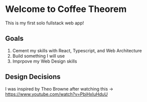 # Welcome to Coffee Theorem

This is my first solo fullstack web app!

## Goals
1. Cement my skills with React, Typescript, and Web Architecture
2. Build something I will use
3. Imprpove my Web Design skills

## Design Decisions
I was inspired by Theo Browne after watching this -> https://www.youtube.com/watch?v=PbjHxIuHduU
